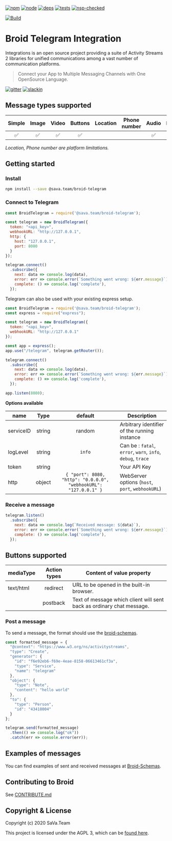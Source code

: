 [npm]: https://img.shields.io/badge/npm-sava.team-green.svg?style=flat
[npm-url]: https://www.npmjs.com/org/sava.team

[node]: https://img.shields.io/node/v/@sava.team/broid-telegram.svg
[node-url]: https://nodejs.org

[deps]: https://img.shields.io/badge/dependencies-checked-green.svg?style=flat
[deps-url]: #integrations

[tests]: https://img.shields.io/travis/xakep-sava/integrations/master.svg
[tests-url]: https://travis-ci.org/xakep-sava/integrations

[nsp-checked]: https://img.shields.io/badge/nsp-checked-green.svg?style=flat
[nsp-checked-url]: https://nodesecurity.io

[![npm][npm]][npm-url]
[![node][node]][node-url]
[![deps][deps]][deps-url]
[![tests][tests]][tests-url]
[![nsp-checked][nsp-checked]][nsp-checked-url]

[![Build](https://www.buymeacoffee.com/assets/img/custom_images/orange_img.png)](https://www.buymeacoffee.com/sava)

# Broid Telegram Integration

Integrations is an open source project providing a suite of Activity Streams 2 libraries for unified communications among a vast number of communication platforms.

> Connect your App to Multiple Messaging Channels with  One OpenSource Language.

[![gitter](https://badges.gitter.im/savateam/community.svg)](https://gitter.im/savateam/community)
[![slackin](https://img.shields.io/badge/site-sava.team-green?style=flat)](https://sava.team?utm_source=github&utm_medium=readme&utm_campaign=top&link=site)

## Message types supported

| Simple | Image | Video | Buttons | Location | Phone number | Audio | Document |
|:------:|:-----:|:-----:|:-------:|:--------:|:------------:|:-----:|:---------:
|   ✅    |   ✅   |   ✅   |    ✅    |          |              |  ✅  |    ✅    |

_Location, Phone number are platform limitations._

## Getting started

### Install

```bash
npm install --save @sava.team/broid-telegram
```

### Connect to Telegram

```javascript
const BroidTelegram = require('@sava.team/broid-telegram');

const telegram = new BroidTelegram({
  token: "<api_key>",
  webhookURL: "http://127.0.0.1",
  http: {
    host: "127.0.0.1",
    port: 8080
  }
});

telegram.connect()
  .subscribe({
    next: data => console.log(data),
    error: err => console.error(`Something went wrong: ${err.message}`),
    complete: () => console.log('complete'),
  });
```

Telegram can also be used with your existing express setup.

```javascript
const BroidTelegram = require('@sava.team/broid-telegram');
const express = require("express");

const telegram = new BroidTelegram({
  token: "<api_key>",
  webhookURL: "http://127.0.0.1"
});

const app = express();
app.use("/telegram", telegram.getRouter());

telegram.connect()
  .subscribe({
    next: data => console.log(data),
    error: err => console.error(`Something went wrong: ${err.message}`),
    complete: () => console.log('complete'),
  });

app.listen(8080);
```

**Options available**

| name             | Type     | default    | Description  |
| ---------------- |:--------:| :--------: | --------------------------|
| serviceID        | string   | random     | Arbitrary identifier of the running instance |
| logLevel         | string   | `info`     | Can be : `fatal`, `error`, `warn`, `info`, `debug`, `trace` |
| token            | string   |            | Your API Key |
| http             | object   | `{ "port": 8080, "http": "0.0.0.0", "webhookURL": "127.0.0.1" }` | WebServer options (`host`, `port`, `webhookURL`) |

### Receive a message

```javascript
telegram.listen()
  .subscribe({
    next: data => console.log(`Received message: ${data}`),
    error: err => console.error(`Something went wrong: ${err.message}`),
    complete: () => console.log('complete'),
  });
```

## Buttons supported

| mediaType             | Action types  | Content of value property |
| --------------------- |:-------------:| --------------------------|
| text/html             | redirect      | URL to be opened in the built-in browser. |
|                       | postback   | Text of message which client will sent back as ordinary chat message. |


### Post a message

To send a message, the format should use the [broid-schemas](https://github.com/xakep-sava/integrations/tree/master/broid-schemas).

```javascript
const formatted_message = {
  "@context": "https://www.w3.org/ns/activitystreams",
  "type": "Create",
  "generator": {
    "id": "f6e92eb6-f69e-4eae-8158-06613461cf3a",
    "type": "Service",
    "name": "telegram"
  },
  "object": {
    "type": "Note",
    "content": "hello world"
  },
  "to": {
    "type": "Person",
    "id": "43418004"
  }
};

telegram.send(formatted_message)
  .then(() => console.log("ok"))
  .catch(err => console.error(err));
```

## Examples of messages

You can find examples of sent and received messages at [Broid-Schemas](https://github.com/xakep-sava/integrations/tree/master/broid-schemas).

## Contributing to Broid

See [CONTRIBUTE.md](../CONTRIBUTE.md)

## Copyright & License

Copyright (c) 2020 SaVa.Team

This project is licensed under the AGPL 3, which can be
[found here](https://www.gnu.org/licenses/agpl-3.0.en.html).
